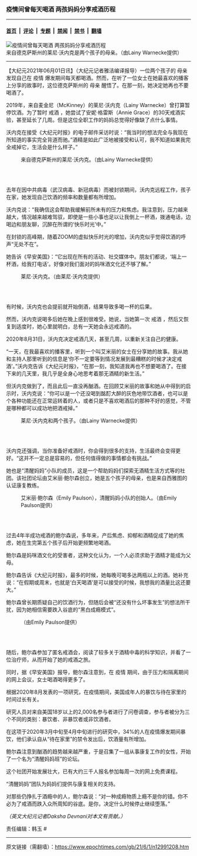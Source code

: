 ### 疫情间曾每天喝酒 两孩妈妈分享戒酒历程

---

#### [首页](../../../..?n12991208) &nbsp;|&nbsp; [评论](../../../../../epoch-comment?n12991208) &nbsp;|&nbsp; [专题](../../../../../epoch-special?n12991208) &nbsp;|&nbsp; [禁闻](../../../../../epoch-news?n12991208) &nbsp;|&nbsp; [禁书](../../../../../books?n12991208) &nbsp;|&nbsp; [翻墙](https://github.com/gfw-breaker/nogfw/blob/master/README.md?n12991208)


<div><img alt="疫情间曾每天喝酒 两孩妈妈分享戒酒历程" class="attachment-djy_600_400 size-djy_600_400 wp-post-image" src="https://i.epochtimes.com/assets/uploads/2021/06/id12991213-sober-mother-700x420-600x400.jpg"/>
<div class="caption">
 来自德克萨斯州的莱尼‧沃内克是两个孩子的母亲。（由Lainy Warnecke提供）
</div></div><hr/><div class="post_content" id="artbody" itemprop="articleBody">
 <!-- article content begin -->
 <p>
  【大纪元2021年06月01日讯】（大纪元记者雅洁编译报导）一位两个孩子的
  <ok href="https://www.epochtimes.com/gb/tag/%E6%AF%8D%E4%BA%B2.html">
   母亲
  </ok>
  发现自己在
  <ok href="https://www.epochtimes.com/gb/tag/%E7%96%AB%E6%83%85.html">
   疫情
  </ok>
  爆发期间每天都喝酒。然而，在听了一位女士在她最喜欢的播客上分享的故事时，这位德克萨斯州的
  <ok href="https://www.epochtimes.com/gb/tag/%E6%AF%8D%E4%BA%B2.html">
   母亲
  </ok>
  醒悟了。在那一刻，她决定她再也不要喝酒了。
 </p>
 <p>
  2019年，来自麦金尼（McKinney）的莱尼‧沃内克（Lainy Warnecke）曾打算暂停饮酒。为了暂时
  <ok href="https://www.epochtimes.com/gb/tag/%E6%88%92%E9%85%92.html">
   戒酒
  </ok>
  ，她尝试了安妮‧格雷斯（Annie Grace）的30天戒酒实验，甚至延长了几周。但是这位全职工作的妈妈总觉得好像缺了点什么事情。
 </p>
 <p>
  沃内克在接受《大纪元时报》的电子邮件采访时说：“我当时的想法完全与我现在所知道的事实完全背道而驰。”酒精是如此广泛地被接受和认可，我不知道如果我完全戒掉它，生活会是什么样子。”
 </p>
 <figure aria-describedby="caption-attachment-12991215" class="wp-caption aligncenter" id="attachment_12991215" style="width: 400px">
  <ok href=" https://i.epochtimes.com/assets/uploads/2021/06/id12991215-ET-Elaine-Ocker-Warnecke-sober-5-300x685.jpg" rel="noreferrer noopener" target="_blank">
   <img alt="" class="wp-image-12991215" src="https://i.epochtimes.com/assets/uploads/2021/06/id12991215-ET-Elaine-Ocker-Warnecke-sober-5-300x685.jpg"/>
  </ok>
  <br/><figcaption class="wp-caption-text" id="caption-attachment-12991215">
   来自德克萨斯州的莱尼‧沃内克。（由Lainy Warnecke提供）
  </figcaption><br/>
 </figure><br/>
 <p>
  去年在因中共病毒（武汉病毒、新冠病毒）而被封锁期间，沃内克远程工作，孩子在家，她发现自己饮酒的频率和数量都有所增加。
 </p>
 <p>
  沃内克说：“我确信这会帮助我缓解前所未有的压力和焦虑。我注意到，压力越来越大，情况越来越难驾驭，即使是一些小事也足以让我倒上一杯酒，拨通电话，边喝边和朋友聊，沉醉在所谓的‘快乐时光’中。”
 </p>
 <p>
  在封锁的高峰期，随着ZOOM的虚拟快乐时光的增加，沃内克似乎觉得饮酒的呼声“无处不在”。
 </p>
 <p>
  她告诉《早安美国》：“它出现在所有的活动、社交媒体中。朋友们都说，‘端上一杯酒，给我打电话’。好像对我们面对的妈咪酒文化还不够了解。”
 </p>
 <figure aria-describedby="caption-attachment-12991218" class="wp-caption aligncenter" id="attachment_12991218" style="width: 587px">
  <ok href=" https://i.epochtimes.com/assets/uploads/2021/06/id12991218-ET-Elaine-Ocker-Warnecke-sober-3-300x225.jpg" rel="noreferrer noopener" target="_blank">
   <img alt="" class="wp-image-12991218" src="https://i.epochtimes.com/assets/uploads/2021/06/id12991218-ET-Elaine-Ocker-Warnecke-sober-3-300x225.jpg"/>
  </ok>
  <br/><figcaption class="wp-caption-text" id="caption-attachment-12991218">
   莱尼‧沃内克。（由莱尼‧沃内克提供）
  </figcaption><br/>
 </figure><br/>
 <p>
  有时候，沃内克也会提前就开始倒酒，结果导致多喝一杯的后果。
 </p>
 <p>
  然而，沃内克说喝多后她在晚上感到很难受。她说，当她第一次
  <ok href="https://www.epochtimes.com/gb/tag/%E6%88%92%E9%85%92.html">
   戒酒
  </ok>
  ，然后又恢复到适度时，她心里就明白，总有一天她会永远戒酒的。
 </p>
 <p>
  2020年8月31日，沃内克决定戒酒几天，甚至几周，以重新关注自己的健康。
 </p>
 <p>
  “一天，在我最喜欢的播客里，听到一个叫艾米丽的女士在分享她的故事。我从她和主持人那里听到的信息是‘你不一定要等到情况发展到最糟糕的时候才决定戒酒’。”沃内克告诉《大纪元时报》，“在那一刻，我知道我再也不想要喝酒了。在接下来的几天里，我几乎是全身心地思考着那无酒精的新生活。”
 </p>
 <p>
  但沃内克做到了，而且此后一直没再酗酒。在回顾艾米丽的故事和她从中得到的启示时，沃内克说：“你可以是一个还没喝到酩酊大醉的灰色地带饮酒者，也可以是个各种功能还在正常运转着的人，或者只是不喜欢喝酒后的那种不好的感觉，不管是哪种都可以成功地把酒戒掉。”
 </p>
 <figure aria-describedby="caption-attachment-12991227" class="wp-caption aligncenter" id="attachment_12991227" style="width: 450px">
  <ok href=" https://i.epochtimes.com/assets/uploads/2021/06/id12991227-ET-Elaine-Ocker-Warnecke-sober-8-450x600.jpg" rel="noreferrer noopener" target="_blank">
   <img alt="" class="size-medium wp-image-12991227" src="https://i.epochtimes.com/assets/uploads/2021/06/id12991227-ET-Elaine-Ocker-Warnecke-sober-8-450x600.jpg"/>
  </ok>
  <br/><figcaption class="wp-caption-text" id="caption-attachment-12991227">
   莱尼‧沃内克和两个孩子。（由Lainy Warnecke提供）
  </figcaption><br/>
 </figure><br/>
 <p>
  沃内克还强调，当你准备好戒酒时，你会得到很多的支持，生活最终会变得更好。“这并不一定总是容易的，但任何值得做的事情都会有挑战。”
 </p>
 <p>
  她也是“清醒妈妈”小队的成员，这是一个帮助妈妈们探索无酒精生活方式等的社团。该社团论坛由艾米丽‧鲍尔森创立，她是五个孩子的母亲，也是来自西雅图的认证康复教练。
 </p>
 <figure aria-describedby="caption-attachment-12991230" class="wp-caption aligncenter" id="attachment_12991230" style="width: 450px">
  <ok href=" https://i.epochtimes.com/assets/uploads/2021/06/id12991230-ET-Emily-Paulson-450x675.jpg" rel="noreferrer noopener" target="_blank">
   <img alt="" class="size-medium wp-image-12991230" src="https://i.epochtimes.com/assets/uploads/2021/06/id12991230-ET-Emily-Paulson-450x675.jpg"/>
  </ok>
  <br/><figcaption class="wp-caption-text" id="caption-attachment-12991230">
   艾米丽‧鲍尔森（Emily Paulson），清醒妈妈小队的创始人。（由Emily Paulson提供）
  </figcaption><br/>
 </figure><br/>
 <p>
  过去4年半成功戒酒的鲍尔森说，多年来，产后焦虑、抑郁和酒精促成了她的焦虑，她在生完第五个孩子后开始更频繁地喝酒。
 </p>
 <p>
  鲍尔森是妈咪酒文化的受害者，这种文化认为，一个人必须求助于酒精才能成为父母。
 </p>
 <p>
  鲍尔森告诉《大纪元时报》，最多的时候，她每晚可喝多达两瓶以上的酒。她补充说：“在假期或周末，也就是‘白天喝酒’是可以接受的时候，我想我的酒量比这还要大。”
 </p>
 <p>
  鲍尔森曾长期质疑自己的饮酒行为，但随后会被“还没有什么坏事发生”的想法所干扰，因为她相信需要跌入谷底的“黑白成瘾模式”。
 </p>
 <figure aria-describedby="caption-attachment-12991233" class="wp-caption aligncenter" id="attachment_12991233" style="width: 450px">
  <ok href=" https://i.epochtimes.com/assets/uploads/2021/06/id12991233-ET-Emily-Paulson-Sober-Mom-Squad-450x444.jpg" rel="noreferrer noopener" target="_blank">
   <img alt="" class="size-medium wp-image-12991233" src="https://i.epochtimes.com/assets/uploads/2021/06/id12991233-ET-Emily-Paulson-Sober-Mom-Squad-450x444.jpg"/>
  </ok>
  <br/><figcaption class="wp-caption-text" id="caption-attachment-12991233">
   （由Emily Paulson提供）
  </figcaption><br/>
 </figure><br/>
 <p>
  随后，鲍尔森参加了匿名戒酒会，阅读了较多关于酒精中毒的科学知识，并看了一位治疗师，从而开始了她的戒酒之旅。
 </p>
 <p>
  同时，据《早安美国》报导，鲍尔森注意到，在
  <ok href="https://www.epochtimes.com/gb/tag/%E7%96%AB%E6%83%85.html">
   疫情
  </ok>
  期间，由于压力和隔离期间的网上会议，女士喝酒喝得更多了。
 </p>
 <p>
  根据2020年8月发表的一项研究，在疫情期间，美国成年人的暴饮与待在家里的时间过长有关。
 </p>
 <p>
  研究人员对来自美国18岁以上的2,000名参与者进行了问卷调查，参与者被分为三个不同的类别：暴饮者、非暴饮者或非饮酒者。
 </p>
 <p>
  在这项于2020年3月中旬至4月中旬进行的研究中，34%的人在疫情爆发期间暴饮，他们承认自从“待在家里”的禁令发出后，饮酒量有所增加。
 </p>
 <p>
  鲍尔森注意到酗酒的趋势越来越严重，于是召集了一组从事康复工作的女性，开始了一个名为“清醒妈妈班”的论坛。
 </p>
 <p>
  这个社团开始发展壮大，已有大约三千人报名参加每周一次的网上免费课程。
 </p>
 <p>
  “清醒妈妈”团队为妈妈们提供与康复相关的支持。
 </p>
 <p>
  对那些仍挣扎于酒瘾中的人，鲍尔森说：“对一种成瘾物质上瘾不是你的错。你不必为了戒酒而跌入众所周知的谷底。是你，决定什么时候停止继续堕落。”
 </p>
 <p>
  <em>
   （英文大纪元记者Daksha Devnani对本文有贡献。）
  </em>
 </p>
 <p>
  责任编辑：韩玉 #
 </p>
 <!-- article content end -->
 <div id="below_article_ad">
 </div>
</div>


---

原文链接（需翻墙）：https://www.epochtimes.com/gb/21/6/1/n12991208.htm